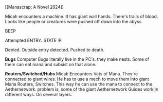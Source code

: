 [[Manascrap; A Novel 2024]]

Micah encounters a machine. It has giant wall hands. There's trails of blood. Looks like people or creatures were pushed off down into the abyss.

BEEP

Attempted ENTRY. STATE IP.

Denied. Outside entry detected.
Pushed to death.


**Bugs**
Computer Bugs literally live in the PC's. they make nests. Some of them can eat mana and subsist on that alone.


**Routers/Switched/Hubs**
Micah Encounters Vats of Mana. They're connected to giant wires. He has to use a mech to move them into giant Mana Routers, Switches. This way he can use the mana to connect to the Aethernetwork. problem is, some of the giant Aethernetwork Guides work in different ways. On several layers.


